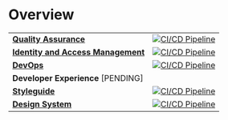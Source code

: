 # Overview

<!--Writerside adds this topic when you create a new documentation project.
You can use it as a sandbox to play with Writerside features, and remove it from the TOC when you don't need it anymore.-->

|                                                                             |                                                                                                                                                                                                                                                                                                                                                    |
| --------------------------------------------------------------------------- | -------------------------------------------------------------------------------------------------------------------------------------------------------------------------------------------------------------------------------------------------------------------------------------------------------------------------------------------------- |
| **[Quality Assurance](https://kurocado-studio.github.io/qa)**               | <a href="https://github.com/Kurocado-Studio/qa/actions/workflows/ci.yml" data-test="external-link" target="_blank"  rel="noopener noreferrer nofollow"  class="link-nude"><img src="https://github.com/Kurocado-Studio/qa/actions/workflows/ci.yml/badge.svg?branch=main" alt="CI/CD Pipeline" title="CI/CD Pipeline" /></a>                       |
| **[Identity and Access Management](https://kurocado-studio.github.io/iam)** | <a href="https://github.com/Kurocado-Studio/iam/actions/workflows/ci.yml" data-test="external-link" target="_blank"  rel="noopener noreferrer nofollow"  class="link-nude"><img src="https://github.com/Kurocado-Studio/iam/actions/workflows/ci.yml/badge.svg?branch=main" alt="CI/CD Pipeline" title="CI/CD Pipeline" /></a>                     |
| **[DevOps](https://kurocado-studio.github.io/dev-ops)**                     | <a href="https://github.com/Kurocado-Studio/dev-ops/actions/workflows/ci.yml" data-test="external-link" target="_blank"  rel="noopener noreferrer nofollow"  class="link-nude"><img src="https://github.com/Kurocado-Studio/dev-ops/actions/workflows/ci.yml/badge.svg?branch=main" alt="CI/CD Pipeline" title="CI/CD Pipeline" /></a>             |
| **Developer Experience** [PENDING]                                          |                                                                                                                                                                                                                                                                                                                                                    |
| **[Styleguide](https://kurocado-studio.github.io/styleguide)**              | <a href="https://github.com/Kurocado-Studio/styleguide/actions/workflows/ci.yml" data-test="external-link" target="_blank"  rel="noopener noreferrer nofollow"  class="link-nude"><img src="https://github.com/Kurocado-Studio/styleguide/actions/workflows/ci.yml/badge.svg?branch=main" alt="CI/CD Pipeline" title="CI/CD Pipeline" /></a>       |
| **[Design System](https://kurocado-studio.github.io/design-system)**        | <a href="https://github.com/Kurocado-Studio/design-system/actions/workflows/ci.yml" data-test="external-link" target="_blank"  rel="noopener noreferrer nofollow"  class="link-nude"><img src="https://github.com/Kurocado-Studio/design-system/actions/workflows/ci.yml/badge.svg?branch=main" alt="CI/CD Pipeline" title="CI/CD Pipeline" /></a> |
